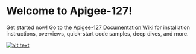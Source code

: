 # Welcome to Apigee-127!

Get started now! Go to the [Apigee-127 Documentation Wiki](https://github.com/apigee-127/a127-documentation/wiki) for installation instructions, overviews, quick-start code samples, deep dives, and more. 

[![alt text](https://raw.githubusercontent.com/apigee-127/a127-documentation/master/a127/images/apigee-community.png "Ask questions on the Apigee Community")](https://community.apigee.com/spaces/12/index.html?via=github)
 
